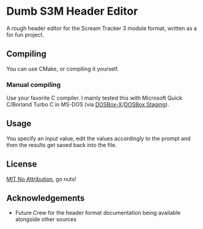 # Dumb S3M Header Editor

A rough header editor for the Scream Tracker 3 module format, written as a for fun project.

## Compiling

You can use CMake, or compiling it yourself.

### Manual compiling

Use your favorite C compiler.
I mainly tested this with Microsoft Quick C/Borland Turbo C in MS-DOS (via [DOSBox-X](https://dosbox-x.com/)/[DOSBox Staging](https://dosbox-staging.github.io/)).

## Usage

You specify an input value, edit the values accordingly to the prompt and then the results get saved back into the file.

## License

[MIT No Attribution](LICENSE), go nuts!

## Acknowledgements

* Future Crew for the header format documentation being available alongside other sources
